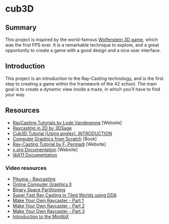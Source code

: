 # cub3D

## Summary

This project is inspired by the world-famous [Wolfenstein 3D game](https://en.wikipedia.org/wiki/Wolfenstein_3D), which was the first FPS ever. It is a remarkable technique to explore, and a great opportunity to create a game with a good design and a nice user interface.

## Introduction

This project is an introduction to the Ray-Casting technology, and is the first step to creating a game within the framework of the 42 school. The main goal is to create a dynamic view inside a maze, in which you'll have to find your way.


## Resources

- [RayCasting Tutorials by Lode Vandevenne](https://harm-smits.github.io/42docs/projects/cub3d) [Website]
- [Raycasting in 2D by 3DSage](https://reactive.so/post/42-a-comprehensive-guide-to-cub3d)
- [Cub3D Tutorial [Using angles]. INTRODUCTION](https://medium.com/@afatir.ahmedfatir/cub3d-tutorial-af5dd31d2fcf)
- [Computer Graphics from Scratch](https://www.gabrielgambetta.com/computer-graphics-from-scratch/) [Book]
- [Ray-Casting Tutorial by F. Permadi](https://permadi.com/1996/05/ray-casting-tutorial-table-of-contents) [Website]
- [x.org Documentation](https://www.x.org/wiki) [Website]
- [libX11 Documentation](https://www.x.org/releases/X11R7.6/doc/libX11/specs/libX11/libX11.html)

### Video resources

- [Pikuma - Raycasting](https://drive.google.com/drive/folders/1GzCshkJDq5x4EZHRnoir6g4YeQ-9lU_r)
- [Online Computer Graphics II](https://www.youtube.com/watch?v=U0-58hpucp4)
- [Binary Space Partitioning](https://www.youtube.com/watch?v=6vrPCkHqWwg)
- [Super Fast Ray Casting in Tiled Worlds using DDA](https://www.youtube.com/watch?v=NbSee-XM7WA)
- [Make Your Own Raycaster - Part 1](https://www.youtube.com/watch?v=gYRrGTC7GtA)
- [Make Your Own Raycaster - Part 2](https://www.youtube.com/watch?v=PC1RaETIx3Y) 
- [Make Your Own Raycaster - Part 3](https://www.youtube.com/watch?v=w0Bm4IA-Ii8)
- [Introduction to the MinilibX](https://www.youtube.com/watch?v=bYS93r6U0zg)
